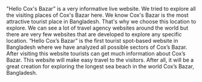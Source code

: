 "Hello Cox's Bazar” is a very informative live website. We tried to explore all the visiting places of Cox's Bazar here. We know Cox's Bazar is the most attractive tourist place in Bangladesh. That's why we choose this location to explore. We can see a lot of travel agency websites around the world but there are very few websites that are developed to explore any specific location. “Hello Cox’s Bazar” is the first tourist spot-based website in Bangladesh where we have analyzed all possible sectors of Cox’s Bazar. After visiting this website tourists can get much information about Cox’s Bazar. This website will make easy travel to the visitors. After all, it will be a great creation for exploring the longest sea beach in the world Cox’s Bazar, Bangladesh.
